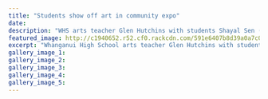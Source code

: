 ```yaml
---
title: "Students show off art in community expo"
date: 
description: "WHS arts teacher Glen Hutchins with students Shayal Sen (17), Airini Ross-Spooner (16) & Ilan Ben-Ezra (17) mimic Ilan's painting representing..."
featured_image: http://c1940652.r52.cf0.rackcdn.com/591e6407b8d39a0a7c000376/whale.jpg
excerpt: "Whanganui High School arts teacher Glen Hutchins with students Shayal Sen (17), Airini Ross-Spooner (16) and Ilan Ben-Ezra (17) mimic Ilan's painting representing \"see no evil, hear no evil and speak no evil\"."
gallery_image_1: 
gallery_image_2: 
gallery_image_3: 
gallery_image_4: 
gallery_image_5: 
---
```

